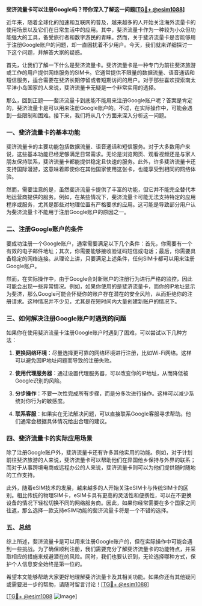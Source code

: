 **斐济流量卡可以注册Google吗？带你深入了解这一问题[[TG💪+ @esim1088](https://t.me/s/esim1088)]**

近年来，随着全球化的加速和互联网的普及，越来越多的人开始关注海外流量卡的使用场景以及它们在日常生活中的应用。其中，斐济流量卡作为一种较为小众但功能强大的工具，备受旅行者和数字游民的青睐。然而，关于斐济流量卡是否能够用于注册Google账户的问题，却一直困扰着不少用户。今天，我们就来详细探讨一下这个问题，并解答大家的疑惑。

首先，让我们了解一下什么是斐济流量卡。斐济流量卡是一种专门为前往斐济旅游或工作的用户提供网络服务的SIM卡。它通常提供不限量的数据流量、语音通话和短信服务，适合需要在斐济长期停留或者短期访问的用户。对于那些喜欢探索南太平洋小岛国家的人来说，斐济流量卡无疑是一个非常实用的选择。

那么，回到正题——斐济流量卡到底能不能用来注册Google账户呢？答案是肯定的，斐济流量卡是可以用来注册Google账户的。不过，在实际操作中，可能会遇到一些限制和困难。接下来，我们将从几个方面来深入分析这一问题。

### 一、斐济流量卡的基本功能

斐济流量卡的主要功能包括数据流量、语音通话和短信服务。对于大多数用户来说，这些基本功能已经足够满足日常需求。无论是浏览网页、观看视频还是与家人朋友保持联系，斐济流量卡都能提供稳定且快速的服务。此外，许多斐济流量卡还支持国际漫游，这意味着即使你在其他国家使用这张卡，也能享受到相同的网络体验。

然而，需要注意的是，虽然斐济流量卡提供了丰富的功能，但它并不能完全替代本地运营商提供的服务。例如，在某些情况下，斐济流量卡可能无法支持特定的应用程序或服务，尤其是那些对地理位置有严格要求的应用。这可能是导致部分用户认为斐济流量卡不能用于注册Google账户的原因之一。

### 二、注册Google账户的条件

要成功注册一个Google账户，通常需要满足以下几个条件：首先，你需要有一个有效的电子邮件地址；其次，你需要能够接收验证码短信或电话；最后，你需要具备稳定的网络连接。从理论上讲，只要满足上述条件，任何SIM卡都可以用来注册Google账户。

然而，在实际操作中，由于Google会对新账户的注册行为进行严格的监控，因此可能会出现一些异常情况。例如，如果你使用的是斐济流量卡，而你的IP地址显示为斐济，那么Google可能会怀疑你的账户存在潜在的安全风险，从而拒绝你的注册请求。这种情况并不少见，尤其是在短时间内大量创建新账户的情况下。

### 三、如何解决注册Google账户时遇到的问题

如果你在使用斐济流量卡注册Google账户时遇到了困难，可以尝试以下几种方法：

1. **更换网络环境**：尽量选择更可靠的网络环境进行注册，比如Wi-Fi网络。这样可以避免因IP地址问题而导致的注册失败。
   
2. **使用代理服务器**：通过设置代理服务器，可以改变你的IP地址，从而降低被Google识别的风险。

3. **分步操作**：不要一次性完成所有步骤，而是分多次进行操作。这样可以减少系统对你行为的敏感度。

4. **联系客服**：如果实在无法解决问题，可以直接联系Google客服寻求帮助。他们通常会根据具体情况给出合理的建议。

### 四、斐济流量卡的实际应用场景

除了注册Google账户外，斐济流量卡还有许多其他实用的功能。例如，对于计划前往斐济旅游的人来说，斐济流量卡可以帮助他们在异国他乡保持与外界的联系；而对于从事跨境电商或远程办公的人来说，斐济流量卡则可以为他们提供随时随地的工作支持。

此外，随着eSIM技术的发展，越来越多的人开始关注eSIM卡与传统SIM卡的区别。相比传统的物理SIM卡，eSIM卡具有更高的灵活性和便携性，可以在不更换设备的情况下轻松切换不同的网络服务商。因此，如果你经常需要在多个国家之间往返，那么选择一款支持eSIM功能的斐济流量卡将是一个不错的选择。

### 五、总结

综上所述，斐济流量卡是可以用来注册Google账户的，但在实际操作中可能会遇到一些挑战。为了确保顺利注册，我们需要充分了解斐济流量卡的功能特点，并采取相应的措施来规避潜在的风险。同时，我们也要认识到，无论选择哪种方式，保护个人信息安全始终是第一位的。

希望本文能够帮助大家更好地理解斐济流量卡及其相关功能。如果你还有其他疑问或需要进一步的帮助，请随时留言讨论！[[TG💪+ @esim1088](https://t.me/s/esim1088)]

[[TG💪+ @esim1088](https://t.me/s/esim1088) ![Image](https://i.postimg.cc/4NQfJmqS/Snipaste-2025-05-13-00-14-12.png)]
